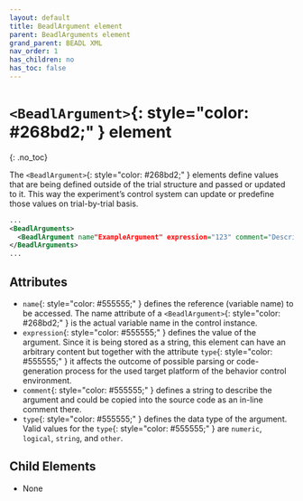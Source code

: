 ```yaml
---
layout: default
title: BeadlArgument element
parent: BeadlArguments element
grand_parent: BEADL XML
nav_order: 1
has_children: no
has_toc: false
---
```

# `<BeadlArgument>`{: style="color: #268bd2;" } element
{: .no_toc}

The `<BeadlArgument>`{: style="color: #268bd2;" } elements define values that are being defined outside of the trial structure and passed or updated to it. This way the experiment’s control system can update or predefine those values on trial-by-trial basis.
```xml
...
<BeadlArguments>
  <BeadlArgument name"ExampleArgument" expression="123" comment="Description" type="numeric" />
</BeadlArguments>
...
```

## Attributes
- `name`{: style="color: #555555;" } defines the reference (variable name) to be accessed. The name attribute of a `<BeadlArgument>`{: style="color: #268bd2;" } is the actual variable name in the control instance.
- `expression`{: style="color: #555555;" } defines the value of the argument. Since it is being stored as a string, this element can have an arbitrary content but together with the attribute `type`{: style="color: #555555;" } it affects the outcome of possible parsing or code-generation process for the used target platform of the behavior control environment.
- `comment`{: style="color: #555555;" } defines a string to describe the argument and could be copied into the source code as an in-line comment there.
- `type`{: style="color: #555555;" } defines the data type of the argument. Valid values for the `type`{: style="color: #555555;" } are `numeric`, `logical`, `string`, and `other`.

## Child Elements
- None